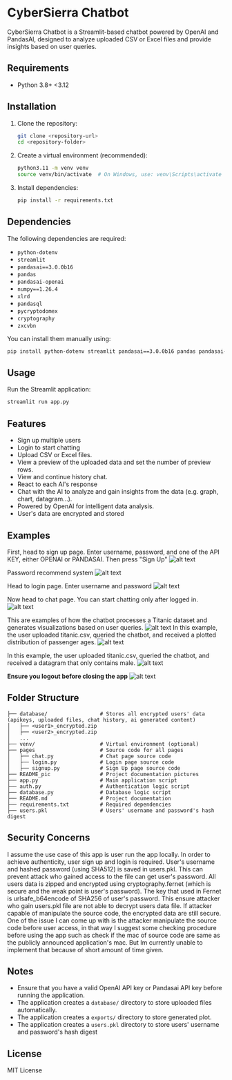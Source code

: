 # CyberSierra Chatbot

CyberSierra Chatbot is a Streamlit-based chatbot powered by OpenAI and PandasAI, designed to analyze uploaded CSV or Excel files and provide insights based on user queries.

## Requirements

- Python 3.8+ <3.12

## Installation

1. Clone the repository:
   ```sh
   git clone <repository-url>
   cd <repository-folder>
   ```
2. Create a virtual environment (recommended):
   ```sh
   python3.11 -m venv venv
   source venv/bin/activate  # On Windows, use: venv\Scripts\activate
   ```
3. Install dependencies:
   ```sh
   pip install -r requirements.txt
   ```

## Dependencies

The following dependencies are required:
- `python-dotenv`
- `streamlit`
- `pandasai==3.0.0b16`
- `pandas`
- `pandasai-openai`
- `numpy==1.26.4`
- `xlrd`
- `pandasql`
- `pycryptodomex`
- `cryptography`
- `zxcvbn`

You can install them manually using:
```sh
pip install python-dotenv streamlit pandasai==3.0.0b16 pandas pandasai-openai xlrd numpy==1.26.4 pandasql pycryptodomex cryptography zxcvbn
```

## Usage

Run the Streamlit application:
```sh
streamlit run app.py
```

## Features

- Sign up multiple users
- Login to start chatting 
- Upload CSV or Excel files.
- View a preview of the uploaded data and set the number of preview rows.
- View and continue history chat.
- React to each AI's response
- Chat with the AI to analyze and gain insights from the data (e.g. graph, chart, datagram...).
- Powered by OpenAI for intelligent data analysis.
- User's data are encrypted and stored

## Examples

First, head to sign up page. Enter username, password, and one of the API KEY, either OPENAI or PANDASAI. Then press "Sign Up"
![alt text](README_pic/example/signup.png)

Password recommend system
![alt text](README_pic/example/passwordrecommen.png)

Head to login page. Enter username and password
![alt text](README_pic/example/login.png)

Now head to chat page. You can start chatting only after logged in.
![alt text](README_pic/example/chat.png)

This are examples of how the chatbot processes a Titanic dataset and generates visualizations based on user queries.
![alt text](README_pic/example/example0.png)
In this example, the user uploaded titanic.csv, queried the chatbot, and received a plotted distribution of passenger ages.
![alt text](README_pic/example/example1.png)

In this example, the user uploaded titanic.csv, queried the chatbot, and received a datagram that only contains male.
![alt text](README_pic/example/example2.png)

**Ensure you logout before closing the app**
![alt text](README_pic/example/logoutbutton.png)

## Folder Structure

```
├── database/                 # Stores all encrypted users' data (apikeys, uploaded files, chat history, ai generated content)
│   ├── <user1>_encrypted.zip 
│   ├── <user2>_encrypted.zip
│   ...
├── venv/                     # Virtual environment (optional)
├── pages                     # Source code for all pages
│   ├── chat.py               # Chat page source code
│   ├── login.py              # Login page source code
│   ├── signup.py             # Sign Up page source code
├── README_pic                # Project documentation pictures
├── app.py                    # Main application script
├── auth.py                   # Authentication logic script
├── database.py               # Database logic script
├── README.md                 # Project documentation
├── requirements.txt          # Required dependencies
├── users.pkl                 # Users' username and password's hash digest
```

## Security Concerns

I assume the use case of this app is user run the app locally. In order to achieve authenticity, user sign up and login is required. User's username and hashed password (using SHA512) is saved in users.pkl. This can prevent attack who gained access to the file can get user's password. All users data is zipped and encrypted using cryptography.fernet (which is secure and the weak point is user's password). The key that used in Fernet is urlsafe_b64encode of SHA256 of user's password. This ensure attacker who gain users.pkl file are not able to decrypt users data file. If attacker capable of manipulate the source code, the encrypted data are still secure. One of the issue I can come up with is the attacker manipulate the source code before user access, in that way I suggest some checking procedure before using the app such as check if the mac of source code are same as the publicly announced application's mac. But Im currently unable to implement that because of short amount of time given.

## Notes

- Ensure that you have a valid OpenAI API key or Pandasai API key before running the application.
- The application creates a `database/` directory to store uploaded files automatically.
- The application creates a `exports/` directory to store generated plot.
- The application creates a `users.pkl` directory to store users' username and password's hash digest

## License

MIT License

